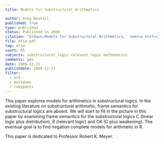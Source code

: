```yaml
---
title: Models for Substructural Arithmetics

author: Greg Restall
published: true
type: published
status: Published in 2009 
citation: "&ldquo;Models for Substructural Arithmetics,' <em><a href=\"http://www.miscellanea-logica.info/\">Miscellanea Logica</a></em>, 1--20 (2009), edited by Marta B&iacute;lkov&aacute;."
file: mfsa.pdf
tag: mfsa
count: 65
subjects: substructural_logic relevant_logic mathematics 
comments: yes
date: 2009-12-31
publishdate: 2009-12-31
filter:
  - erb
  - markdown
  - rubypants
---
```

This paper explores models for arithmetics in substructural logics.  In the existing literature on substructural arithmetic, frame semantics for substructural logics are absent.  We will start to fill in the picture in this paper by examining frame semantics for the substructural logics C (linear logic plus distribution), R (relevant logic) and CK (C plus weakening).  The eventual goal is to find negation complete models for arithmetic in R. 

This paper is dedicated to Professor Robert K. Meyer.
